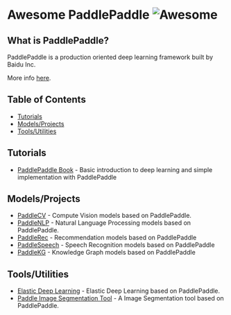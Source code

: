 # Awesome PaddlePaddle  ![Awesome](https://cdn.rawgit.com/sindresorhus/awesome/d7305f38d29fed78fa85652e3a63e154dd8e8829/media/badge.svg)

## What is PaddlePaddle?
PaddlePaddle is a production oriented deep learning framework built by Baidu Inc. 

More info [here](http://paddlepaddle.org).

## Table of Contents

<!-- MarkdownTOC depth=4 -->
- [Tutorials](#github-tutorials)
- [Models/Projects](#github-projects)
- [Tools/Utilities](#tools-utils)


<!-- /MarkdownTOC -->

<a name="github-tutorials" />

## Tutorials
* [PaddlePaddle Book](https://github.com/PaddlePaddle/book) - Basic introduction to deep learning and simple implementation with PaddlePaddle

## Models/Projects
* [PaddleCV](https://github.com/PaddlePaddle/models/tree/develop/PaddleCV) - Compute Vision models based on PaddlePaddle.
* [PaddleNLP](https://github.com/PaddlePaddle/models/tree/develop/PaddleNLP) - Natural Language Processing models based on PaddlePaddle.
* [PaddleRec](https://github.com/PaddlePaddle/models/tree/develop/PaddleRec) - Recommendation models based on PaddlePaddle
* [PaddleSpeech](https://github.com/PaddlePaddle/models/tree/develop/PaddleSpeech) - Speech Recognition models based on PaddlePaddle
* [PaddleKG](https://github.com/PaddlePaddle/models/tree/develop/PaddleKG) - Knowledge Graph models based on PaddlePaddle

## Tools/Utilities
* [Elastic Deep Learning](https://github.com/PaddlePaddle/edl) - Elastic Deep Learning based on PaddlePaddle.
* [Paddle Image Segmentation Tool](https://github.com/PaddlePaddle/PaddleSeg) - A Image Segmentation tool based on PaddlePaddle.

